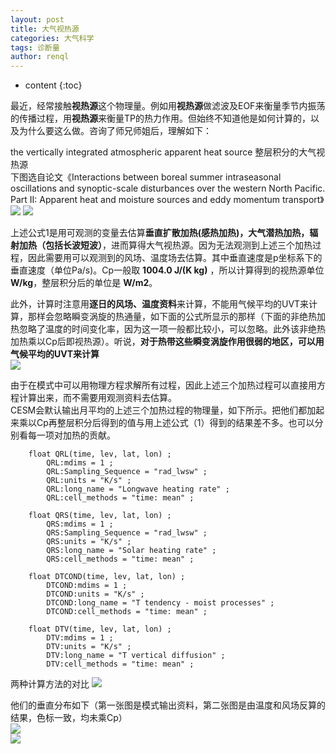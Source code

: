```yaml
---
layout: post
title: 大气视热源
categories: 大气科学
tags: 诊断量
author: renql
---
```


* content
{:toc}

最近，经常接触**视热源**这个物理量。例如用**视热源**做滤波及EOF来衡量季节内振荡的传播过程，用**视热源**来衡量TP的热力作用。但始终不知道他是如何计算的，以及为什么要这么做。咨询了师兄师姐后，理解如下：

the vertically integrated atmospheric apparent heat source 整层积分的大气视热源  
下图选自论文《Interactions between boreal summer intraseasonal oscillations and synoptic-scale disturbances over the western North Pacific. Part II: Apparent heat and moisture sources and eddy momentum transport》  
![](https://camo.githubusercontent.com/84ad37af17aa8e6cc78fc4401d36582681863e6378b6a1bd0d1d54e03f93ee71/68747470733a2f2f73332e617831782e636f6d2f323032302f31322f30342f4471305563382e6a7067) 
![](https://camo.githubusercontent.com/c21ee09a32f5f0fc8762b6f4120f6111f496742d8a37ae5877a597ce395caac1/68747470733a2f2f73332e617831782e636f6d2f323032302f31322f30342f4471304e31662e6a7067)

上述公式1是用可观测的变量去估算**垂直扩散加热(感热加热)，大气潜热加热，辐射加热（包括长波短波）**，进而算得大气视热源。因为无法观测到上述三个加热过程，因此需要用可以观测到的风场、温度场去估算。其中垂直速度是p坐标系下的垂直速度（单位Pa/s)。Cp一般取 **1004.0 J/(K kg)** ，所以计算得到的视热源单位 **W/kg**，整层积分后的单位是 **W/m2**。

此外，计算时注意用**逐日的风场、温度资料**来计算，不能用气候平均的UVT来计算，那样会忽略瞬变涡旋的热通量，如下面的公式所显示的那样（下面的非绝热加热忽略了温度的时间变化率，因为这一项一般都比较小，可以忽略。此外该非绝热加热乘以Cp后即视热源）。听说，**对于热带这些瞬变涡旋作用很弱的地区，可以用气候平均的UVT来计算**   
![](https://s1.ax1x.com/2020/08/31/dLj2u9.png)

由于在模式中可以用物理方程求解所有过程，因此上述三个加热过程可以直接用方程计算出来，而不需要用观测资料去估算。  
CESM会默认输出月平均的上述三个加热过程的物理量，如下所示。把他们都加起来乘以Cp再整层积分后得到的值与用上述公式（1）得到的结果差不多。也可以分别看每一项对加热的贡献。

```
    float QRL(time, lev, lat, lon) ;
        QRL:mdims = 1 ;
        QRL:Sampling_Sequence = "rad_lwsw" ;
        QRL:units = "K/s" ;
        QRL:long_name = "Longwave heating rate" ;
        QRL:cell_methods = "time: mean" ;

    float QRS(time, lev, lat, lon) ;
        QRS:mdims = 1 ;
        QRS:Sampling_Sequence = "rad_lwsw" ;
        QRS:units = "K/s" ;
        QRS:long_name = "Solar heating rate" ;
        QRS:cell_methods = "time: mean" ;

    float DTCOND(time, lev, lat, lon) ;
        DTCOND:mdims = 1 ;
        DTCOND:units = "K/s" ;
        DTCOND:long_name = "T tendency - moist processes" ;
        DTCOND:cell_methods = "time: mean" ;

    float DTV(time, lev, lat, lon) ;
        DTV:mdims = 1 ;
        DTV:units = "K/s" ;
        DTV:long_name = "T vertical diffusion" ;
        DTV:cell_methods = "time: mean" ;
```

两种计算方法的对比
![](https://camo.githubusercontent.com/8e3014c18bdd365dacfd2a492f24beeaba5bd48c3f04edc10af4a7ba83692b77/68747470733a2f2f73332e617831782e636f6d2f323032312f30332f31322f36554f7835712e706e67)

他们的垂直分布如下（第一张图是模式输出资料，第二张图是由温度和风场反算的结果，色标一致，均未乘Cp）   
![](https://s3.ax1x.com/2021/03/12/6UOvan.png)  
![](https://s3.ax1x.com/2021/03/12/6UOjVs.png)  

